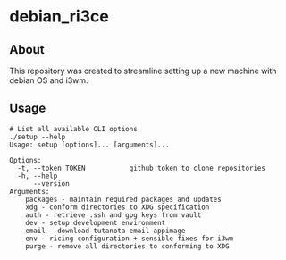 # debian_ri3ce
## About
This repository was created to streamline setting up a new machine with debian OS and i3wm.

## Usage

``` shell
# List all available CLI options
./setup --help
Usage: setup [options]... [arguments]...

Options:
  -t, --token TOKEN           github token to clone repositories
  -h, --help
      --version
Arguments:
    packages - maintain required packages and updates
    xdg - conform directories to XDG specification
    auth - retrieve .ssh and gpg keys from vault
    dev - setup development environment
    email - download tutanota email appimage
    env - ricing configuration + sensible fixes for i3wm
    purge - remove all directories to conforming to XDG
```
